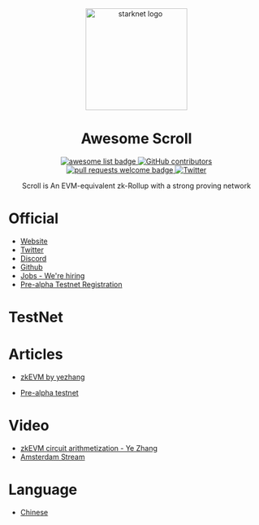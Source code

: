 <div align="center">
  <img alt="starknet logo" src="https://scroll.io/img/logo_with_text.ff8e8db3.png" width="200" >
  <h1 align="center">Awesome Scroll</h1>
  <p align="center">
    <a href="https://github.com/sindresorhus/awesome">
      <img alt="awesome list badge" src="https://cdn.rawgit.com/sindresorhus/awesome/d7305f38d29fed78fa85652e3a63e154dd8e8829/media/badge.svg">
    </a>
    <a href="https://github.com/LuozhuZhang/awesome-scroll/graphs/contributors">
      <img alt="GitHub contributors" src="https://img.shields.io/github/contributors/LuozhuZhang/awesome-scroll">
    </a>
    <a href="http://makeapullrequest.com">
      <img alt="pull requests welcome badge" src="https://img.shields.io/badge/PRs-welcome-brightgreen.svg?style=flat">
    </a>
    <a href="https://twitter.com/Scroll_ZKP">
      <img alt="Twitter" src="https://img.shields.io/twitter/url/https/twitter.com/Scroll_ZKP.svg?style=social&label=Follow @Scroll_ZKP">
    </a>
  </p>

  Scroll is An EVM-equivalent zk-Rollup with a strong proving network
</div>

# Official

* [Website](https://scroll.io/)
* [Twitter](https://twitter.com/Scroll_ZKP)
* [Discord](https://discord.com/invite/CNzNVt4Feu)
* [Github](https://github.com/scroll-tech)
* [Jobs - We're hiring](https://jobs.lever.co/ScrollFoundation)
* [Pre-alpha Testnet Registration](https://signup.scroll.io/)

# TestNet

# Articles

* [zkEVM by yezhang](https://hackmd.io/@yezhang/S1_KMMbGt)

* [Pre-alpha testnet](https://mirror.xyz/scroll.eth/XQyXDgyxoefag6hcBgGJFz8qrb10rmSU-zUBvY3Q9_A)

# Video

* [zkEVM circuit arithmetization - Ye Zhang](https://www.youtube.com/watch?v=DT8g3veR17k&t=1127s)
* [Amsterdam Stream](https://streameth.tv/)

# Language

* [Chinese](https://github.com/LuozhuZhang/awesome-scroll-cn)
